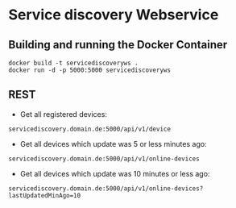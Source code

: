 # Service discovery Webservice

## Building and running the Docker Container

    docker build -t servicediscoveryws .
    docker run -d -p 5000:5000 servicediscoveryws
    

## REST ##
* Get all registered devices:
```
servicediscovery.domain.de:5000/api/v1/device
```

* Get all devices which update was 5 or less minutes ago:
```
servicediscovery.domain.de:5000/api/v1/online-devices
```

* Get all devices which update was 10 minutes or less ago:
```
servicediscovery.domain.de:5000/api/v1/online-devices?lastUpdatedMinAgo=10
```